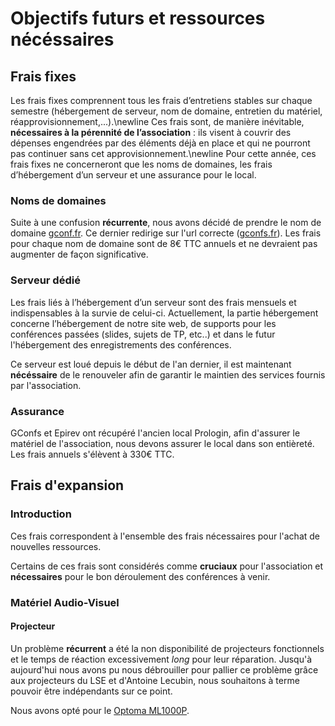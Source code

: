 # Objectifs futurs et ressources nécéssaires

## Frais fixes

Les frais fixes comprennent tous les frais d’entretiens stables sur
chaque semestre (hébergement de serveur, nom de domaine, entretien du
matériel, réapprovisionnement,...).\newline Ces frais sont, de manière
inévitable, **nécessaires à la pérennité de l’association** : ils visent à
couvrir des dépenses engendrées par des éléments déjà en place et qui ne
pourront pas continuer sans cet approvisionnement.\newline Pour cette
année, ces frais fixes ne concerneront que les noms de domaines, les
frais d’hébergement d’un serveur et une assurance pour le local.

### Noms de domaines

Suite à une confusion **récurrente**, nous avons décidé de prendre le nom de
domaine [gconf.fr](gconf.fr). Ce dernier redirige sur l'url correcte
([gconfs.fr](gconfs.fr)). Les frais pour chaque nom de domaine sont de 8€ TTC
annuels et ne devraient pas augmenter de façon significative.

### Serveur dédié

Les frais liés à l’hébergement d’un serveur sont des frais mensuels et
indispensables à la survie de celui-ci. Actuellement, la partie
hébergement concerne l’hébergement de notre site web, de supports pour
les conférences passées (slides, sujets de TP, etc..) et dans le futur
l'hébergement des enregistrements des conférences.

Ce serveur est loué depuis le début de l'an dernier, il est maintenant
**nécéssaire** de le renouveler afin de garantir le maintien des services
fournis par l'association.

### Assurance

GConfs et Epirev ont récupéré l'ancien local Prologin, afin d'assurer le
matériel de l'association, nous devons assurer le local dans son entièreté.
Les frais annuels s'élèvent à 330€ TTC.

## Frais d'expansion

### Introduction

Ces frais correspondent à l'ensemble des frais nécessaires pour l'achat
de nouvelles ressources.

Certains de ces frais sont considérés comme **cruciaux** pour l'association
et **nécessaires** pour le bon déroulement des conférences à venir.

### Matériel Audio-Visuel

#### Projecteur

Un problème **récurrent** a été la non disponibilité de projecteurs fonctionnels
et le temps de réaction excessivement *long* pour leur réparation.
Jusqu'à aujourd'hui nous avons pu nous débrouiller pour pallier ce problème
grâce aux projecteurs du LSE et d'Antoine Lecubin, nous souhaitons à terme
pouvoir être indépendants sur ce point.

Nous avons opté pour le [Optoma ML1000P](http://www.amazon.com/dp/B00GGGQG5K/ref=cm_sw_su_dp).

